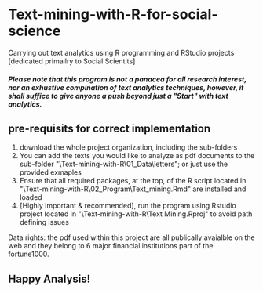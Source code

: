 # Text-mining-with-R-for-social-science
Carrying out text analytics using R programming and RStudio projects [dedicated primailry to Social Scientits]

##### Please note that this program is not a panacea for all research interest, nor an exhustive compination of text analytics techniques, however, it shall suffice to give anyone a push beyond just a "Start" with text analytics. 

## pre-requisits for correct implementation 

1. download the whole project organization, including the sub-folders
2. You can add the texts you would like to analyze as pdf documents to the sub-folder "\Text-mining-with-R\01_Data\letters\"; or just use the provided exmaples
3. Ensure that all required packages, at the top, of the R script located in "\Text-mining-with-R\02_Program\Text_mining.Rmd" are installed and loaded
4. [Highly important & recommended], run the program using Rstudio project located in "\Text-mining-with-R\Text Mining.Rproj" to avoid path defining issues

Data rights: the pdf used within this project are all publically avaialble on the web and they belong to 6 major financial institutions part of the fortune1000.

## Happy Analysis!
